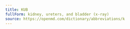 ```yaml
---
title: KUB
fullForm: kidney, ureters, and bladder (x-ray)
source: https://openmd.com/dictionary/abbreviations/k
---
```

